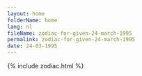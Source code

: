 ```yaml
---
layout: home
folderName: home
lang: nl
fileName: zodiac-for-given-24-march-1995
permalink: zodiac-for-given-24-march-1995
date: 24-03-1995
---
```

{% include zodiac.html %}
